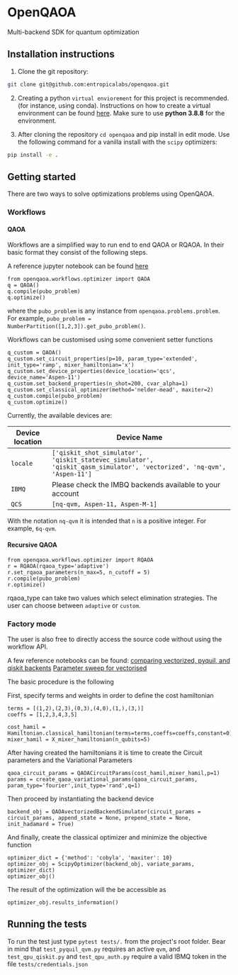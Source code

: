 # OpenQAOA

Multi-backend SDK for quantum optimization


## Installation instructions

1. Clone the git repository:

```bash
git clone git@github.com:entropicalabs/openqaoa.git
```

2. Creating a python `virtual enviorement` for this project is recommended. (for instance, using conda). Instructions on how to create a virtual environment can be found [here](https://conda.io/projects/conda/en/latest/user-guide/tasks/manage-environments.html#creating-an-environment-with-commands). Make sure to use **python 3.8.8** for the environment.

3. After cloning the repository `cd openqaoa` and pip install in edit mode. Use the following command for a vanilla install with the `scipy` optimizers:

```bash 
pip install -e .
```

## Getting started

There are two ways to solve optimizations problems using OpenQAOA. 

### Workflows

#### QAOA

Workflows are a simplified way to run end to end QAOA or RQAOA. In their basic format they consist of the following steps.

A reference jupyter notebook can be found [here](Workflows_example.ipynb)

```
from openqaoa.workflows.optimizer import QAOA  
q = QAOA()
q.compile(pubo_problem)
q.optimize()
```

where the `pubo_problem` is any instance from `openqaoa.problems.problem`. For example, `pubo_problem = NumberPartition([1,2,3]).get_pubo_problem()`.

Workflows can be customised using some convenient setter functions

```
q_custom = QAOA()
q_custom.set_circuit_properties(p=10, param_type='extended', init_type='ramp', mixer_hamiltonian='x')
q_custom.set_device_properties(device_location='qcs', device_name='Aspen-11')
q_custom.set_backend_properties(n_shot=200, cvar_alpha=1)
q_custom.set_classical_optimizer(method='nelder-mead', maxiter=2)
q_custom.compile(pubo_problem)
q_custom.optimize()
```

Currently, the available devices are:

| Device location  | Device Name |
| ------------- | ------------- |
| `locale`  | `['qiskit_shot_simulator', 'qiskit_statevec_simulator', 'qiskit_qasm_simulator', 'vectorized', 'nq-qvm', 'Aspen-11']`  |
| `IBMQ`    | Please check the IMBQ backends available to your account |
| `QCS`     | `[nq-qvm, Aspen-11, Aspen-M-1]`

With the notation `nq-qvm` it is intended that `n` is a positive integer. For example, `6q-qvm`.

#### Recursive QAOA

```
from openqaoa.workflows.optimizer import RQAOA
r = RQAOA(rqaoa_type='adaptive')
r.set_rqaoa_parameters(n_max=5, n_cutoff = 5)
r.compile(pubo_problem)
r.optimize()
```

rqaoa_type can take two values which select elimination strategies. The user can choose between `adaptive` or `custom`.


### Factory mode

The user is also free to directly access the source code without using the workflow API. 

A few reference notebooks can be found:
[comparing vectorized, pyquil, and qiskit backents](test_backends_correctness.ipynb)
[Parameter sweep for vectorised](openqaoa_example_vectorised.ipynb)


The basic procedure is the following

First, specify terms and weights in order to define the cost hamiltonian

```
terms = [(1,2),(2,3),(0,3),(4,0),(1,),(3,)]
coeffs = [1,2,3,4,3,5]

cost_hamil = Hamiltonian.classical_hamiltonian(terms=terms,coeffs=coeffs,constant=0)
mixer_hamil = X_mixer_hamiltonian(n_qubits=5)
```

After having created the hamiltonians it is time to create the Circuit parameters and the Variational Parameters
```
qaoa_circuit_params = QAOACircuitParams(cost_hamil,mixer_hamil,p=1)
params = create_qaoa_variational_params(qaoa_circuit_params, param_type='fourier',init_type='rand',q=1)
```

Then proceed by instantiating the backend device

```
backend_obj = QAOAvectorizedBackendSimulator(circuit_params = circuit_params, append_state = None, prepend_state = None, init_hadamard = True)

```

And finally, create the classical optimizer and minimize the objective function

```
optimizer_dict = {'method': 'cobyla', 'maxiter': 10}
optimizer_obj = ScipyOptimizer(backend_obj, variate_params, optimizer_dict)
optimizer_obj()
```

The result of the optimization will the be accessible as 
```
optimizer_obj.results_information()
```


## Running the tests

To run the test just type `pytest tests/.` from the project's root folder. Bear in mind that `test_pyquil_qvm.py` requires an active `qvm`, and `test_qpu_qiskit.py` and `test_qpu_auth.py` require a valid IBMQ token in the file `tests/credentials.json`
